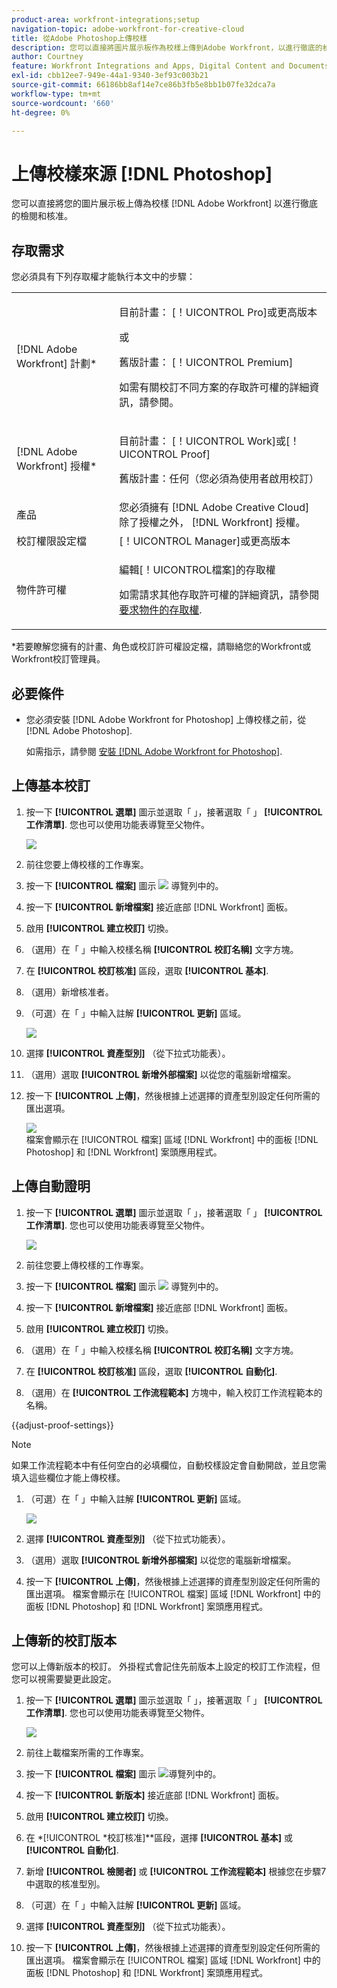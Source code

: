 ```yaml
---
product-area: workfront-integrations;setup
navigation-topic: adobe-workfront-for-creative-cloud
title: 從Adobe Photoshop上傳校樣
description: 您可以直接將圖片展示板作為校樣上傳到Adobe Workfront，以進行徹底的檢閱和核准。
author: Courtney
feature: Workfront Integrations and Apps, Digital Content and Documents
exl-id: cbb12ee7-949e-44a1-9340-3ef93c003b21
source-git-commit: 66186bb8af14e7ce86b3fb5e8bb1b07fe32dca7a
workflow-type: tm+mt
source-wordcount: '660'
ht-degree: 0%

---
```


# 上傳校樣來源 [!DNL Photoshop]

您可以直接將您的圖片展示板上傳為校樣 [!DNL Adobe Workfront] 以進行徹底的檢閱和核准。

## 存取需求

您必須具有下列存取權才能執行本文中的步驟：

<table style="table-layout:auto"> 
 <col> 
 <col> 
 <tbody> 
  <tr> 
   <td role="rowheader">[!DNL Adobe Workfront] 計劃*</td> 
   <td> <p>目前計畫： [！UICONTROL Pro]或更高版本</p> <p>或</p> <p>舊版計畫： [！UICONTROL Premium]</p> <p>如需有關校訂不同方案的存取許可權的詳細資訊，請參閱。</p> </td> 
  </tr> 
  <tr> 
   <td role="rowheader">[!DNL Adobe Workfront] 授權*</td> 
   <td> <p>目前計畫： [！UICONTROL Work]或[！UICONTROL Proof]</p> <p>舊版計畫：任何（您必須為使用者啟用校訂）</p> </td> 
  </tr> 
  <tr> 
   <td role="rowheader">產品</td> 
   <td>您必須擁有 [!DNL Adobe Creative Cloud] 除了授權之外， [!DNL Workfront] 授權。</td> 
  </tr> 
  <tr> 
   <td role="rowheader">校訂權限設定檔 </td> 
   <td>[！UICONTROL Manager]或更高版本</td> 
  </tr> 
  <tr> 
   <td role="rowheader">物件許可權</td> 
   <td> <p>編輯[！UICONTROL檔案]的存取權</p> <p>如需請求其他存取許可權的詳細資訊，請參閱 <a href="../../workfront-basics/grant-and-request-access-to-objects/request-access.md" class="MCXref xref">要求物件的存取權</a>.</p> </td> 
  </tr> 
 </tbody> 
</table>

&#42;若要瞭解您擁有的計畫、角色或校訂許可權設定檔，請聯絡您的Workfront或Workfront校訂管理員。

## 必要條件

* 您必須安裝 [!DNL Adobe Workfront for Photoshop] 上傳校樣之前，從 [!DNL Adobe Photoshop].

  如需指示，請參閱 [安裝 [!DNL Adobe Workfront for Photoshop]](../../workfront-integrations-and-apps/adobe-workfront-for-creative-cloud/wf-cc-install-ps.md).

## 上傳基本校訂

1. 按一下 **[!UICONTROL 選單]** 圖示並選取「 」，接著選取「 」 **[!UICONTROL 工作清單]**. 您也可以使用功能表導覽至父物件。

   ![](assets/go-back-to-work-list-350x314.png)

1. 前往您要上傳校樣的工作專案。
1. 按一下 **[!UICONTROL 檔案]** 圖示 ![](assets/documents.png) 導覽列中的。
1. 按一下 **[!UICONTROL 新增檔案]** 接近底部 [!DNL Workfront] 面板。
1. 啟用 **[!UICONTROL 建立校訂]** 切換。
1. （選用）在「 」中輸入校樣名稱 **[!UICONTROL 校訂名稱]** 文字方塊。
1. 在 **[!UICONTROL 校訂核准]** 區段，選取 **[!UICONTROL 基本]**.
1. （選用）新增核准者。
1. （可選）在「 」中輸入註解 **[!UICONTROL 更新]** 區域。

   ![](assets/add-comment.png)

1. 選擇 **[!UICONTROL 資產型別]** （從下拉式功能表）。

1. （選用）選取 **[!UICONTROL 新增外部檔案]** 以從您的電腦新增檔案。
1. 按一下 **[!UICONTROL 上傳]**，然後根據上述選擇的資產型別設定任何所需的匯出選項。

   ![](assets/plugin-files-350x307.png)\
   檔案會顯示在 [!UICONTROL 檔案] 區域 [!DNL Workfront] 中的面板 [!DNL Photoshop] 和 [!DNL Workfront] 案頭應用程式。


## 上傳自動證明

1. 按一下 **[!UICONTROL 選單]** 圖示並選取「 」，接著選取「 」 **[!UICONTROL 工作清單]**. 您也可以使用功能表導覽至父物件。

   ![](assets/go-back-to-work-list-350x314.png)

1. 前往您要上傳校樣的工作專案。
1. 按一下 **[!UICONTROL 檔案]** 圖示 ![](assets/documents.png) 導覽列中的。

1. 按一下 **[!UICONTROL 新增檔案]** 接近底部 [!DNL Workfront] 面板。
1. 啟用 **[!UICONTROL 建立校訂]** 切換。
1. （選用）在「 」中輸入校樣名稱 **[!UICONTROL 校訂名稱]** 文字方塊。
1. 在 **[!UICONTROL 校訂核准]** 區段，選取 **[!UICONTROL 自動化]**.
1. （選用）在 **[!UICONTROL 工作流程範本]** 方塊中，輸入校訂工作流程範本的名稱。

{{adjust-proof-settings}}

>[!NOTE]
>
> 如果工作流程範本中有任何空白的必填欄位，自動校樣設定會自動開啟，並且您需填入這些欄位才能上傳校樣。


1. （可選）在「 」中輸入註解 **[!UICONTROL 更新]** 區域。

   ![](assets/add-comment-automated-approval.png)

1. 選擇 **[!UICONTROL 資產型別]** （從下拉式功能表）。
1. （選用）選取 **[!UICONTROL 新增外部檔案]** 以從您的電腦新增檔案。
1. 按一下 **[!UICONTROL 上傳]**，然後根據上述選擇的資產型別設定任何所需的匯出選項。
檔案會顯示在 [!UICONTROL 檔案] 區域 [!DNL Workfront] 中的面板 [!DNL Photoshop] 和 [!DNL Workfront] 案頭應用程式。

## 上傳新的校訂版本

您可以上傳新版本的校訂。 外掛程式會記住先前版本上設定的校訂工作流程，但您可以視需要變更此設定。

1. 按一下 **[!UICONTROL 選單]** 圖示並選取「 」，接著選取「 」 **[!UICONTROL 工作清單]**. 您也可以使用功能表導覽至父物件。

   ![](assets/go-back-to-work-list-350x314.png)

1. 前往上載檔案所需的工作專案。
1. 按一下 **[!UICONTROL 檔案]** 圖示 ![](assets/documents.png)導覽列中的。

1. 按一下 **[!UICONTROL 新版本]** 接近底部 [!DNL Workfront] 面板。
1. 啟用 **[!UICONTROL 建立校訂]** 切換。

1. 在 *[!UICONTROL *校訂核准]**區段，選擇 **[!UICONTROL 基本]** 或 **[!UICONTROL 自動化]**.

1. 新增 **[!UICONTROL 檢閱者]** 或 **[!UICONTROL 工作流程範本]** 根據您在步驟7中選取的核准型別。

1. （可選）在「 」中輸入註解 **[!UICONTROL 更新]** 區域。
1. 選擇 **[!UICONTROL 資產型別]** （從下拉式功能表）。
1. 按一下 **[!UICONTROL 上傳]**，然後根據上述選擇的資產型別設定任何所需的匯出選項。
檔案會顯示在 [!UICONTROL 檔案] 區域 [!DNL Workfront] 中的面板 [!DNL Photoshop] 和 [!DNL Workfront] 案頭應用程式。
